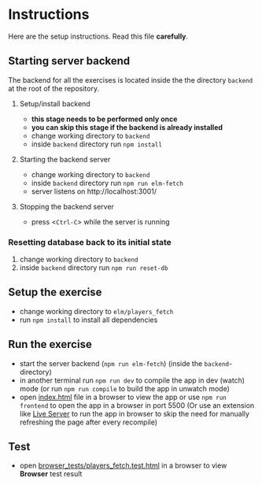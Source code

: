 # Instructions

Here are the setup instructions. Read this file **carefully**. 

## Starting server backend

The backend for all the exercises is located inside the the directory `backend`
at the root of the repository.

1. Setup/install backend
   - **this stage needs to be performed only once**
   - **you can skip this stage if the backend is already installed**
   - change working directory to `backend`
   - inside `backend` directory run `npm install`

2. Starting the backend server
   - change working directory to `backend` 
   - inside `backend` directory run `npm run elm-fetch`
   - server listens on http://localhost:3001/

3. Stopping the backend server
   - press <`Ctrl-C`> while the server is running

### Resetting database back to its initial state

1. change working directory to `backend`
2. inside `backend` directory run `npm run reset-db`

## Setup the exercise

- change working directory to `elm/players_fetch`
- run `npm install` to install all dependencies

## Run the exercise

- start the server backend (`npm run elm-fetch`) (inside the `backend`-directory)
- in another terminal run `npm run dev` to compile the app in dev (watch) mode
  (or run `npm run compile` to build the app in unwatch mode)
- open [index.html](./index.html) file in a browser to view the app or use `npm run frontend` to open the app in a browser in port 5500 (Or use an extension like [Live Server](https://marketplace.visualstudio.com/items?itemName=ritwickdey.LiveServer) to run the app in browser to skip the need for manually refreshing the page after every recompile)

## Test

- open [browser_tests/players_fetch.test.html](./browser_tests/players_fetch.test.html)
  in a browser to view **Browser** test result
